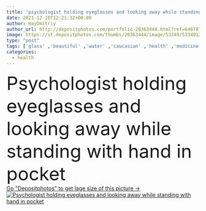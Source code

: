 ```yaml
---
title: 'psychologist holding eyeglasses and looking away while standing with hand in pocket'
date: 2021-12-10T12:21:32+00:00
author: HayDmitriy
author_url: http://depositphotos.com/portfolio-20363444.html?ref=64678756
image: https://st.depositphotos.com/thumbs/20363444/image/53349/533491218/api_thumb_450.jpg?forcejpeg=true
type: "post"
tags: ['glass' ,'beautiful' ,'water' ,'caucasian' ,'health' ,'medicine' ,'healthcare' ,'medical' ,'care' ,'brunette' ,'drink' ,'pose' ,'concept' ,'office' ,'lamp' ,'doctor' ,'hold' ,'woman' ,'support' ,'professional' ,'work' ,'visit' ,'therapy' ,'stand' ,'help' ,'indoors' ,'attractive' ,'eyeglasses' ,'sofa' ,'assistance' ,'mental' ,'psychological' ,'psychologist' ,'psychotherapy' ,'psychotherapist' ,'one person' ,'formal wear' ,'consulting room' ,'look away' ,'Hand In Pocket' ]
categories: 
  - health
---
```

<div aling="center">
            <font size="60"> Psychologist holding eyeglasses and looking away while standing with hand in pocket</font>   
</div>
<div>
    <a href='https://depositphotos.com/533491218/stock-photo-psychologist-holding-eyeglasses-looking-away.html?ref=64678756' target=_blank > Go "Depositphotos" to get lage size of this picture ->
        <img href='https://depositphotos.com/533491218/stock-photo-psychologist-holding-eyeglasses-looking-away.html?ref=64678756' src='https://st.depositphotos.com/20363444/53349/i/950/depositphotos_533491218-stock-photo-psychologist-holding-eyeglasses-looking-away.jpg?forcejpeg=true' alt='Psychologist holding eyeglasses and looking away while standing with hand in pocket' >
    </a>
</div>
